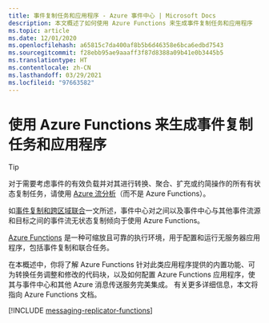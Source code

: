 ```yaml
---
title: 事件复制任务和应用程序 - Azure 事件中心 | Microsoft Docs
description: 本文概述了如何使用 Azure Functions 来生成事件复制任务和应用程序
ms.topic: article
ms.date: 12/01/2020
ms.openlocfilehash: a65815c7da400af8b5b6d46358e6bca6edbd7543
ms.sourcegitcommit: f28ebb95ae9aaaff3f87d8388a09b41e0b3445b5
ms.translationtype: HT
ms.contentlocale: zh-CN
ms.lasthandoff: 03/29/2021
ms.locfileid: "97663582"
---
```

# <a name="event-replication-tasks-and-applications-with-azure-functions"></a>使用 Azure Functions 来生成事件复制任务和应用程序

> [!TIP]
> 对于需要考虑事件的有效负载并对其进行转换、聚合、扩充或约简操作的所有有状态复制任务，请使用 [Azure 流分析](../stream-analytics/stream-analytics-introduction.md)（而不是 Azure Functions）。

如[事件复制和跨区域联合](event-hubs-federation-overview.md)一文所述，事件中心对之间以及事件中心与其他事件流源和目标之间的事件流无状态复制倾向于使用 Azure Functions。

[Azure Functions](../azure-functions/functions-overview.md) 是一种可缩放且可靠的执行环境，用于配置和运行无服务器应用程序，包括事件复制和联合任务。

在本概述中，你将了解 Azure Functions 针对此类应用程序提供的内置功能、可为转换任务调整和修改的代码块，以及如何配置 Azure Functions 应用程序，使其与事件中心和其他 Azure 消息传送服务完美集成。 有关更多详细信息，本文将指向 Azure Functions 文档。

[!INCLUDE [messaging-replicator-functions](../../includes/messaging-replicator-functions.md)]









